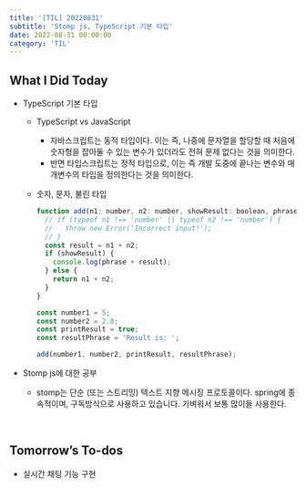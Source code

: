 ```yaml
---
title: '[TIL] 20220831'
subtitle: 'Stomp js, TypeScript 기본 타입'
date: 2022-08-31 00:00:00
category: 'TIL'
---
```


## What I Did Today

- TypeScript 기본 타입

  - TypeScript vs JavaScript
    - 자바스크립트는 동적 타입이다. 이는 즉, 나중에 문자열을 할당할 때 처음에 숫자형을 잡아둘 수 있는 변수가 있더라도 전혀 문제 없다는 것을 의미한다.
    - 반면 타입스크립트는 정적 타입으로, 이는 즉 개발 도중에 끝나는 변수와 매개변수의 타입을 정의한다는 것을 의미한다.
  - 숫자, 문자, 불린 타입

    ```jsx
    function add(n1: number, n2: number, showResult: boolean, phrase: string) {
      // if (typeof n1 !== 'number' || typeof n2 !== 'number') {
      //   throw new Error('Incorrect input!');
      // }
      const result = n1 + n2;
      if (showResult) {
        console.log(phrase + result);
      } else {
        return n1 + n2;
      }
    }

    const number1 = 5;
    const number2 = 2.8;
    const printResult = true;
    const resultPhrase = 'Result is: ';

    add(number1, number2, printResult, resultPhrase);
    ```

- Stomp js에 대한 공부
  - stomp는 단순 (또는 스트리밍) 텍스트 지향 메시징 프로토콜이다. spring에 종속적이며, 구독방식으로 사용하고 있습니다. 가벼워서 보통 많이들 사용한다.

<br/>

## Tomorrow’s To-dos

- 실시간 채팅 기능 구현
  <br/>
